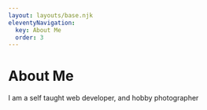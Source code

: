 ```yaml
---
layout: layouts/base.njk
eleventyNavigation:
  key: About Me
  order: 3
---
```

# About Me

I am a self taught web developer, and hobby photographer

